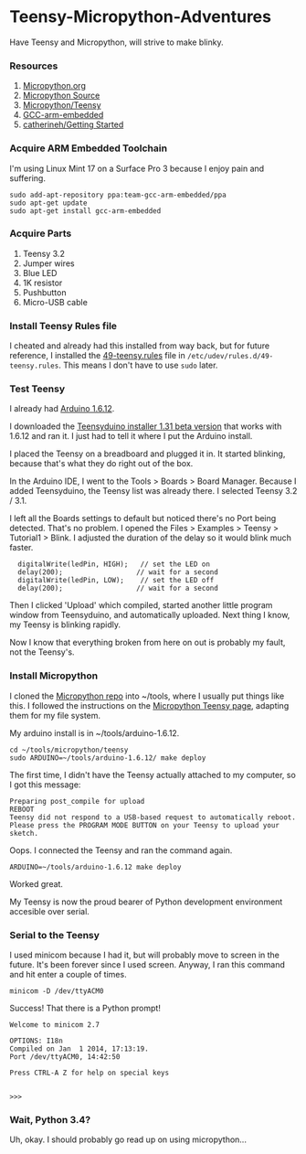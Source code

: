 # Teensy-Micropython-Adventures
Have Teensy and Micropython, will strive to make blinky.

### Resources

1. [Micropython.org](https://micropython.org/)
1. [Micropython Source](https://github.com/micropython/micropython)
1. [Micropython/Teensy](https://github.com/micropython/micropython/tree/master/teensy)
1. [GCC-arm-embedded](https://launchpad.net/gcc-arm-embedded)
1. [catherineh/Getting Started](http://catherineh.github.io/programming/2016/09/18/getting-started-with-micropython-on-the-teensy.html)

### Acquire ARM Embedded Toolchain

I'm using Linux Mint 17 on a Surface Pro 3 because I enjoy pain and suffering.

```
sudo add-apt-repository ppa:team-gcc-arm-embedded/ppa
sudo apt-get update
sudo apt-get install gcc-arm-embedded
```

### Acquire Parts

1. Teensy 3.2
1. Jumper wires
1. Blue LED
1. 1K resistor
1. Pushbutton
1. Micro-USB cable

### Install Teensy Rules file

I cheated and already had this installed from way back, but for future reference, I installed the [49-teensy.rules](http://www.pjrc.com/teensy/49-teensy.rules) file in `/etc/udev/rules.d/49-teensy.rules`. This means I don't have to use `sudo` later.

### Test Teensy 

I already had [Arduino 1.6.12](https://www.arduino.cc/en/Main/Software). 

I downloaded the [Teensyduino installer 1.31 beta version](https://forum.pjrc.com/threads/38599-Teensyduino-1-31-Beta-2-Available) that works with 1.6.12 and ran it. I just had to tell it where I put the Arduino install.

I placed the Teensy on a breadboard and plugged it in. It started blinking, because that's what they do right out of the box. 

In the Arduino IDE, I went to the Tools > Boards > Board Manager. Because I added Teensyduino, the Teensy list was already there. I selected Teensy 3.2 / 3.1.

I left all the Boards settings to default but noticed there's no Port being detected. That's no problem. I opened the Files > Examples > Teensy > Tutorial1 > Blink. I adjusted the duration of the delay so it would blink much faster.

```
  digitalWrite(ledPin, HIGH);   // set the LED on
  delay(200);                  // wait for a second
  digitalWrite(ledPin, LOW);    // set the LED off
  delay(200);                  // wait for a second
```

Then I clicked 'Upload' which compiled, started another little program window from Teensyduino, and automatically uploaded. Next thing I know, my Teensy is blinking rapidly. 

Now I know that everything broken from here on out is probably my fault, not the Teensy's.

### Install Micropython

I cloned the [Micropython repo](https://github.com/micropython/) into ~/tools, where I usually put things like this. I followed the instructions on the [Micropython Teensy page](https://github.com/micropython/micropython/tree/master/teensy), adapting them for my file system.

My arduino install is in ~/tools/arduino-1.6.12.

```
cd ~/tools/micropython/teensy
sudo ARDUINO=~/tools/arduino-1.6.12/ make deploy
```

The first time, I didn't have the Teensy actually attached to my computer, so I got this message:

```
Preparing post_compile for upload
REBOOT
Teensy did not respond to a USB-based request to automatically reboot.
Please press the PROGRAM MODE BUTTON on your Teensy to upload your sketch.
```

Oops. I connected the Teensy and ran the command again.

```
ARDUINO=~/tools/arduino-1.6.12 make deploy
```

Worked great. 

My Teensy is now the proud bearer of Python development environment accesible over serial.

### Serial to the Teensy

I used minicom because I had it, but will probably move to screen in the future. It's been forever since I used screen. Anyway, I ran this command and hit enter a couple of times.

```
minicom -D /dev/ttyACM0
```

Success! That there is a Python prompt!

```
Welcome to minicom 2.7

OPTIONS: I18n 
Compiled on Jan  1 2014, 17:13:19.
Port /dev/ttyACM0, 14:42:50

Press CTRL-A Z for help on special keys


>>> 
```

### Wait, Python 3.4?

Uh, okay. I should probably go read up on using micropython...
